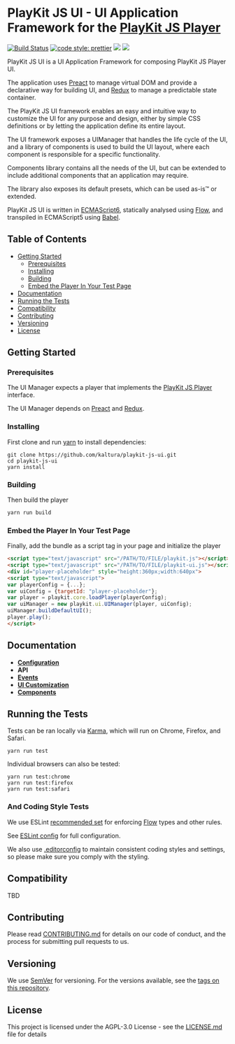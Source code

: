 # PlayKit JS UI - UI Application Framework for the [PlayKit JS Player]

[![Build Status](https://travis-ci.org/kaltura/playkit-js-ui.svg?branch=master)](https://travis-ci.org/kaltura/playkit-js-ui)
[![code style: prettier](https://img.shields.io/badge/code_style-prettier-ff69b4.svg?style=flat-square)](https://github.com/prettier/prettier)
[![](https://img.shields.io/npm/v/@playkit-js/playkit-js-ui/latest.svg)](https://www.npmjs.com/package/@playkit-js/playkit-js-ui)
[![](https://img.shields.io/npm/v/@playkit-js/playkit-js-ui/canary.svg)](https://www.npmjs.com/package/@playkit-js/playkit-js-youbora/v/ui)

PlayKit JS UI is a UI Application Framework for composing PlayKit JS Player UI.

The application uses [Preact] to manage virtual DOM and provide a declarative way for building UI, and [Redux] to manage a predictable state container.

The PlayKit JS UI framework enables an easy and intuitive way to customize the UI for any purpose and design, either by simple CSS definitions or by letting the application define its entire layout.

The UI framework exposes a UIManager that handles the life cycle of the UI, and a library of components is used to build the UI layout, where each component is responsible for a specific functionality.

Components library contains all the needs of the UI, but can be extended to include additional components that an application may require.

The library also exposes its default presets, which can be used as-is&trade; or extended.

PlayKit JS UI is written in [ECMAScript6], statically analysed using [Flow], and transpiled in ECMAScript5 using [Babel].

[flow]: https://flow.org/
[ecmascript6]: https://github.com/ericdouglas/ES6-Learning#articles--tutorials
[babel]: https://babeljs.io

## Table of Contents

* [Getting Started](#getting-started)
  * [Prerequisites](#prerequisites)
  * [Installing](#installing)
  * [Building](#building)
  * [Embed the Player In Your Test Page](#embed-the-player-in-your-test-page)
* [Documentation](#documentation)
* [Running the Tests](#running-the-tests)
* [Compatibility](#compatibility)
* [Contributing](#contributing)
* [Versioning](#versioning)
* [License](#license)

## Getting Started

### Prerequisites

The UI Manager expects a player that implements the [PlayKit JS Player] interface.

The UI Manager depends on [Preact] and [Redux].

[playkit js player]: https://github.com/kaltura/playkit-js
[preact]: https://preactjs.com/
[redux]: http://redux.js.org/

### Installing

First clone and run [yarn] to install dependencies:

[yarn]: https://yarnpkg.com/lang/en/

```
git clone https://github.com/kaltura/playkit-js-ui.git
cd playkit-js-ui
yarn install
```

### Building

Then build the player

```javascript
yarn run build
```

### Embed the Player In Your Test Page

Finally, add the bundle as a script tag in your page and initialize the player

```html
<script type="text/javascript" src="/PATH/TO/FILE/playkit.js"></script>
<script type="text/javascript" src="/PATH/TO/FILE/playkit-ui.js"></script>
<div id="player-placeholder" style="height:360px;width:640px">
<script type="text/javascript">
var playerConfig = {...};
var uiConfig = {targetId: "player-placeholder"};
var player = playkit.core.loadPlayer(playerConfig);
var uiManager = new playkit.ui.UIManager(player, uiConfig);
uiManager.buildDefaultUI();
player.play();
</script>
```

## Documentation

* **[Configuration](docs/configuration.md)**
* **API**
* **[Events](docs/events.md)**
* **[UI Customization](docs/ui-customization.md)**
* **[Components](docs/components.md)**

## Running the Tests

Tests can be ran locally via [Karma], which will run on Chrome, Firefox, and Safari.

[karma]: https://karma-runner.github.io/1.0/index.html

```
yarn run test
```

Individual browsers can also be tested:

```
yarn run test:chrome
yarn run test:firefox
yarn run test:safari
```

### And Coding Style Tests

We use ESLint [recommended set](http://eslint.org/docs/rules/) for enforcing [Flow] types and other rules.

See [ESLint config](.eslintrc.json) for full configuration.

We also use [.editorconfig](.editorconfig) to maintain consistent coding styles and settings, so please make sure you comply with the styling.

## Compatibility

TBD

## Contributing

Please read [CONTRIBUTING.md](https://gist.github.com/PurpleBooth/b24679402957c63ec426) for details on our code of conduct, and the process for submitting pull requests to us.

## Versioning

We use [SemVer](http://semver.org/) for versioning. For the versions available, see the [tags on this repository](https://github.com/kaltura/playkit-js-ui/tags).

## License

This project is licensed under the AGPL-3.0 License - see the [LICENSE.md](LICENSE.md) file for details
